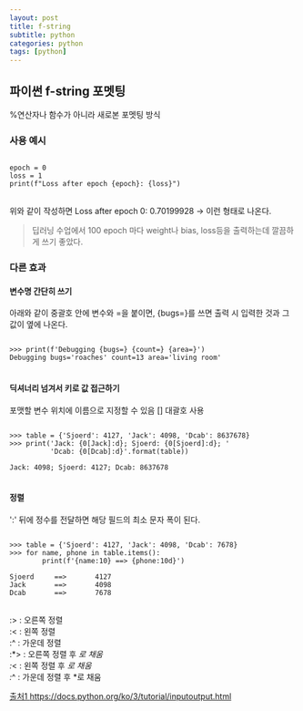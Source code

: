 ```yaml
---
layout: post
title: f-string
subtitle: python
categories: python
tags: [python]
---
```


## 파이썬 f-string 포멧팅

%연산자나 함수가 아니라 새로본 포멧팅 방식

### 사용 예시
<pre>
<code>
epoch = 0
loss = 1
print(f"Loss after epoch {epoch}: {loss}")
</code>
</pre>
위와 같이 작성하면 
Loss after epoch 0: 0.70199928 -> 이런 형태로 나온다.

> 딥러닝 수업에서 100 epoch 마다 weight나 bias, loss등을 출력하는데 깔끔하게 쓰기 좋았다.

### 다른 효과
#### 변수명 간단히 쓰기

아래와 같이 중괄호 안에 변수와 =을 붙이면,
{bugs=}를 쓰면 출력 시 입력한 것과 그 값이 옆에 나온다.

<pre>
<code>
>>> print(f'Debugging {bugs=} {count=} {area=}')
Debugging bugs='roaches' count=13 area='living room'
</code>
</pre>


#### 딕셔너리 넘겨서 키로 값 접근하기
포맷할 변수 위치에 이름으로 지정할 수 있음
[] 대괄호 사용
<pre>
<code>
>>> table = {'Sjoerd': 4127, 'Jack': 4098, 'Dcab': 8637678}
>>> print('Jack: {0[Jack]:d}; Sjoerd: {0[Sjoerd]:d}; '
          'Dcab: {0[Dcab]:d}'.format(table))

Jack: 4098; Sjoerd: 4127; Dcab: 8637678
</code>
</pre>



#### 정렬
':' 뒤에 정수를 전달하면 해당 필드의 최소 문자 폭이 된다. 
<pre>
<code>
>>> table = {'Sjoerd': 4127, 'Jack': 4098, 'Dcab': 7678}
>>> for name, phone in table.items():
        print(f'{name:10} ==> {phone:10d}')

Sjoerd     ==>       4127
Jack       ==>       4098
Dcab       ==>       7678
</code>
</pre>

:> : 오른쪽 정렬   
:< : 왼쪽 정렬   
:^ : 가운데 정렬   
:*> : 오른쪽 정렬 후 *로 채움   
:*< : 왼쪽 정렬 후 *로 채움   
:*^ : 가운데 정렬 후 *로 채움   

[출처1 ](https://docs.python.org/ko/3/tutorial/inputoutput.html) https://docs.python.org/ko/3/tutorial/inputoutput.html







